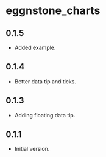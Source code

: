 # eggnstone_charts

## 0.1.5

- Added example.

## 0.1.4

- Better data tip and ticks.

## 0.1.3

- Adding floating data tip.

## 0.1.1

- Initial version.
